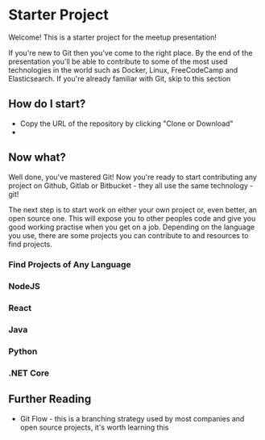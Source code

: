 # Starter Project

Welcome! This is a starter project for the meetup presentation!

If you're new to Git then you've come to the right place. By the end of the presentation you'll be able to contribute to some of the most used technologies in the world such as Docker, Linux, FreeCodeCamp and Elasticsearch.
If you're already familiar with Git, skip to this section

## How do I start?
* Copy the URL of the repository by clicking "Clone or Download"
* 

## Now what?

Well done, you've mastered Git! Now you're ready to start contributing any project on Github, Gitlab or Bitbucket - they all use the same technology - git!

The next step is to start work on either your own project or, even better, an open source one. This will expose you to other peoples code and give you good working practise when you get on a job.
Depending on the language you use, there are some projects you can contribute to and resources to find projects.

### Find Projects of Any Language

### NodeJS

### React

### Java

### Python

### .NET Core


## Further Reading
* Git Flow - this is a branching strategy used by most companies and open source projects, it's worth learning this
